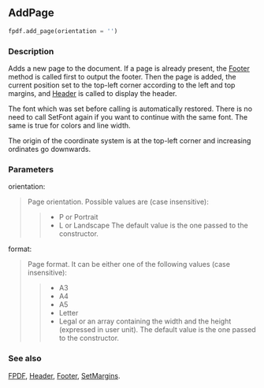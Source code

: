 ## AddPage ##

```python
fpdf.add_page(orientation = '')
```

### Description ###

Adds a new page to the document. If a page is already present, the [Footer](Footer.md) method is called first to output the footer. Then the page is added, the current position set to the top-left corner according to the left and top margins, and [Header](Header.md) is called to display the header.

The font which was set before calling is automatically restored. There is no need to call SetFont again if you want to continue with the same font. The same is true for colors and line width.

The origin of the coordinate system is at the top-left corner and increasing ordinates go downwards.

### Parameters ###

orientation:
> Page orientation. Possible values are (case insensitive):
>>    * P or Portrait
>>    * L or Landscape
> The default value is the one passed to the constructor.

format:
> Page format. It can be either one of the following values (case insensitive):
>>    * A3
>>    * A4
>>    * A5
>>    * Letter
>>    * Legal
> or an array containing the width and the height (expressed in user unit).
> The default value is the one passed to the constructor.

### See also ###

[FPDF](FPDF.md), [Header](Header.md), [Footer](Footer.md), [SetMargins](SetMargins.md).
